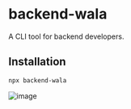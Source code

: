 # backend-wala

A CLI tool for backend developers.

## Installation

```sh
npx backend-wala

```
![image](https://github.com/nkrider7/backend-wala/assets/75013042/43582d1b-baf4-49d3-aee3-86660aa6689e)
